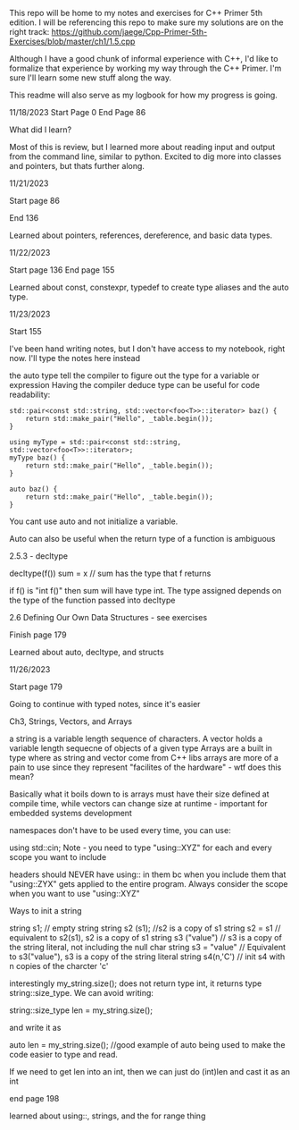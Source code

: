 This repo will be home to my notes and exercises for C++ Primer 5th edition. I will be referencing this repo to make sure my solutions are on the right track: https://github.com/jaege/Cpp-Primer-5th-Exercises/blob/master/ch1/1.5.cpp

Although I have a good chunk of informal experience with C++, I'd like to formalize that experience by working my way through the C++ Primer. I'm sure I'll learn some new stuff along the way. 

This readme will also serve as my logbook for how my progress is going.

11/18/2023 
Start Page 0
End Page 86

What did I learn? 

Most of this is review, but I learned more about reading input and output from the command line, similar to python. Excited to dig more into classes and pointers, but thats further along. 

11/21/2023

Start page 86

End 136

Learned about pointers, references, dereference, and basic data types. 

11/22/2023 

Start page 136
End page 155

Learned about const, constexpr, typedef to create type aliases and the auto type. 

11/23/2023

Start 155

I've been hand writing notes, but I don't have access to my notebook, right now. 
I'll type the notes here instead

the auto type tell the compiler to figure out the type for a variable or expression
Having the compiler deduce type can be useful for code readability: 

```
std::pair<const std::string, std::vector<foo<T>>::iterator> baz() {
	return std::make_pair("Hello", _table.begin());
}

using myType = std::pair<const std::string, std::vector<foo<T>>::iterator>;
myType baz() {
	return std::make_pair("Hello", _table.begin());
}

auto baz() {
	return std::make_pair("Hello", _table.begin());
}
```

You cant use auto and not initialize a variable. 

Auto can also be useful when the return type of a function is ambiguous

2.5.3 - decltype

decltype(f()) sum = x // sum has the type that f returns

if f() is "int f()" then sum will have type int. The type assigned depends on the
type of the function passed into decltype


2.6 Defining Our Own Data Structures - see exercises

Finish page 179

Learned about auto, decltype, and structs

11/26/2023

Start page 179

Going to continue with typed notes, since it's easier

Ch3, Strings, Vectors, and Arrays

a string is a variable length sequence of characters. A vector holds a variable length sequecne of objects of a given type
Arrays are a built in type where as string and vector come from C++ libs
arrays are more of a pain to use since they represent "facilites of the hardware" - wtf does this mean?

Basically what it boils down to is arrays must have their size defined at compile time, while vectors can change size at runtime - important for embedded systems development

namespaces don't have to be used every time, you can use:

using std::cin;
Note - you need to type "using::XYZ" for each and every scope you want to include

headers should NEVER have using:: in them bc when you include them that "using::ZYX" gets applied to the entire program. Always consider the scope when you want to use "using::XYZ"

Ways to init a string

string s1; // empty string
string s2 (s1); //s2 is a copy of s1
string s2 = s1 // equivalent to s2(s1), s2 is a copy of s1
string s3 ("value") // s3 is a copy of the string literal, not including the null char
string s3 = "value" // Equivalent to s3("value"), s3 is a copy of the string literal
string s4(n,'C') // init s4 with n copies of the charcter 'c'

interestingly my_string.size(); does not return type int, it returns type string::size_type. We can avoid writing:

string::size_type len = my_string.size();

and write it as

auto len = my_string.size(); //good example of auto being used to make the code easier to type and read. 

If we need to get len into an int, then we can just do (int)len and cast it as an int

end page 198

learned about using::, strings, and the for range thing



